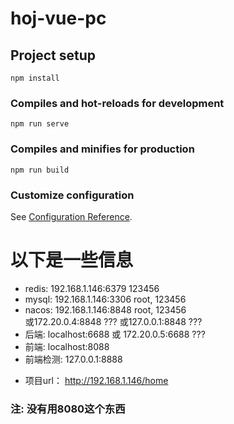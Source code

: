 # hoj-vue-pc

## Project setup
```
npm install
```

### Compiles and hot-reloads for development
```
npm run serve
```

### Compiles and minifies for production
```
npm run build
```

### Customize configuration
See [Configuration Reference](https://cli.vuejs.org/config/).


# 以下是一些信息
- redis: 192.168.1.146:6379     123456
- mysql: 192.168.1.146:3306     root, 123456
- nacos: 192.168.1.146:8848     root, 123456   
  或172.20.0.4:8848 ??? 或127.0.0.1:8848 ???
- 后端:   localhost:6688 或 172.20.0.5:6688 ???
- 前端:   localhost:8088
- 前端检测: 127.0.0.1:8888
+ 项目url： http://192.168.1.146/home

### 注: 没有用8080这个东西
